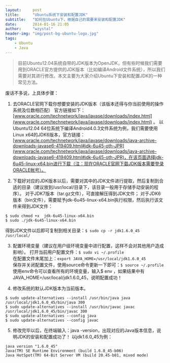 ```yaml
---
layout:     post
title:      "Ubuntu系统下安装和配置JDK"
subtitle:   "如何在Ubuntu下，根据自己的需要来安装和配置JDK"
date:       2014-01-16 21:05
author:     "wzystal"
header-img: "img/post-bg-ubuntu-logo.jpg"
tags:
    - Ubuntu
    - Java
---
```


> 目前Ubuntu12.04系统自带的JDK版本为OpenJDK，但有些时候我们需要用到ORACLE官方提供的JDK版本（比如编译Android文件系统），所以我们需要对其进行修改。本文主要为大家介绍Ubuntu下安装和配置JDK的一种常见方法。
     
废话不多说，上具体步骤：
1. 去ORACLE官网下载你想要安装的JDK版本（该版本还得与你当前使用的操作系统及位数相匹配）
官方链接如下：[www.oracle.com/technetwork/java/javase/downloads/index.html](www.oracle.com/technetwork/java/javase/downloads/index.html) 。
以Ubuntu12.04 64位系统下编译Android4.0.3文件系统为例，我们需要使用Linux x64的JDK6版本，官方链接：[www.oracle.com/technetwork/java/javase/downloads/java-archive-downloads-javase6-419409.html#jdk-6u45-oth-JPR](www.oracle.com/technetwork/java/javase/downloads/java-archive-downloads-javase6-419409.html#jdk-6u45-oth-JPR)，在该页面选择jdk-6u45-linux-x64.bin进行下载（注：现在ORACLE官网下载JDK版本需要登录ORACLE帐号）。

2. 下载好对应的JDK版本以后，需要对其中的JDK文件进行提取，然后复制到合适的目录（建议放到/usr/local/目录下，该目录一般用于存储手动安装的程序）。
 对于JDK7版本（tar.gz文件），可直接解压得到JDK文件；
 对于JDK6版本（bin文件），需要赋予jdk-6u45-linux-x64.bin执行权限，然后执行该文件来得到JDK文件：
```
$ sudo chmod +x  jdk-6u45-linux-x64.bin
$ sudo ./jdk-6u45-linux-x64.bin
```
得到JDK文件以后即可复制到相关目录：`$ sudo cp -r jdk1.6.0_45 /usr/local/`

3. 配置环境变量（建议在用户级环境变量中进行配置，这样不会对其他用户造成影响）。
打开当前用户配置文件：`$ sudo vi ~/.profile`   
在配置文件末尾加上：`export JAVA_HOME=/usr/local/jdk1.6.0_45`  
保存并关闭配置文件，使用source命令更新一下即可：`$ source ~/.profile`  
使用env命令可以查看所有的环境变量，输入$ env ，如果结果中有JAVA_HOME=/usr/local/jdk1.6.0_45，说明配置成功！
     
4. 修改系统的默认JDK版本为当前版本。
```
$ sudo update-alternatives --install /usr/bin/java java /usr/local/jdk1.6.0_45/bin/java 300
$ sudo update-alternatives --install /usr/bin/javac javac /usr/local/jdk1.6.0_45/bin/javac 300
$ sudo update-alternatives --config java  
$ sudo update-alternatives --config javac  
```
5. 修改完毕以后，在终端输入：java -version，出现对应的Java版本信息，说明JDK的安装和配置成功了！
以jdk1.6.0_45为例：     
```
java version "1.6.0_45"
Java(TM) SE Runtime Environment (build 1.6.0_45-b06)
Java HotSpot(TM) 64-Bit Server VM (build 20.45-b01, mixed mode)
```